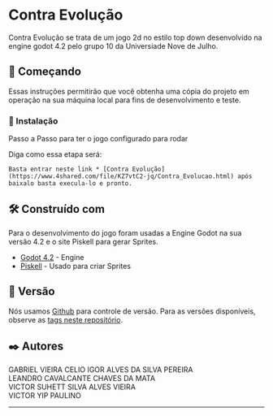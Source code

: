 # Contra Evolução

Contra Evolução se trata de um jogo 2d no estilo top down desenvolvido na engine godot 4.2 pelo grupo 10 da Universiade Nove de Julho.

## 🚀 Começando

Essas instruções permitirão que você obtenha uma cópia do projeto em operação na sua máquina local para fins de desenvolvimento e teste.


### 🔧 Instalação

Passo a Passo para ter o jogo configurado para rodar

Diga como essa etapa será:

```
Basta entrar neste link * [Contra Evolução](https://www.4shared.com/file/KZ7vtC2-jq/Contra_Evolucao.html) após baixalo basta execula-lo e pronto.
```

## 🛠️ Construído com

Para o desenvolvimento do jogo foram usadas a Engine Godot na sua versão 4.2 e o site Piskell para gerar Sprites.
* [Godot 4.2](https://godotengine.org/) - Engine
* [Piskell](https://www.piskelapp.com/) - Usado para criar Sprites


## 📌 Versão

Nós usamos [Github](https://github.com/) para controle de versão. Para as versões disponíveis, observe as [tags neste repositório](https://github.com/igorcalves/Contra-Evolucao-Game-Godot-Faculdade). 

## ✒️ Autores

GABRIEL VIEIRA CELIO 
IGOR ALVES DA SILVA PEREIRA  
LEANDRO CAVALCANTE CHAVES DA MATA  
VICTOR SUHETT SILVA ALVES VIEIRA  
VICTOR YIP PAULINO 


---